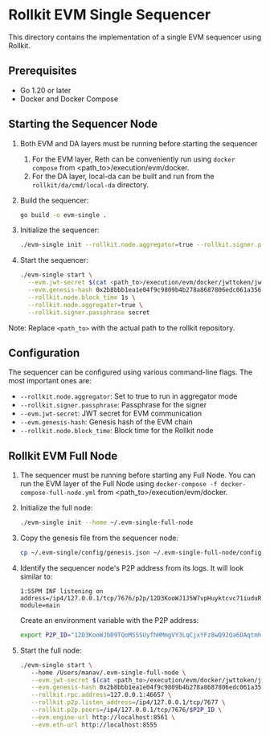 # Rollkit EVM Single Sequencer

This directory contains the implementation of a single EVM sequencer using Rollkit.

## Prerequisites

- Go 1.20 or later
- Docker and Docker Compose

## Starting the Sequencer Node

1. Both EVM and DA layers must be running before starting the sequencer
   1. For the EVM layer, Reth can be conveniently run using `docker compose` from <path_to>/execution/evm/docker.
   2. For the DA layer, local-da can be built and run from the `rollkit/da/cmd/local-da` directory.

2. Build the sequencer:

    ```bash
    go build -o evm-single .
    ```
  
3. Initialize the sequencer:

    ```bash
    ./evm-single init --rollkit.node.aggregator=true --rollkit.signer.passphrase secret
    ```

4. Start the sequencer:

    ```bash
    ./evm-single start \
      --evm.jwt-secret $(cat <path_to>/execution/evm/docker/jwttoken/jwt.hex) \
      --evm.genesis-hash 0x2b8bbb1ea1e04f9c9809b4b278a8687806edc061a356c7dbc491930d8e922503 \
      --rollkit.node.block_time 1s \
      --rollkit.node.aggregator=true \
      --rollkit.signer.passphrase secret
    ```

Note: Replace `<path_to>` with the actual path to the rollkit repository.

## Configuration

The sequencer can be configured using various command-line flags. The most important ones are:

- `--rollkit.node.aggregator`: Set to true to run in aggregator mode
- `--rollkit.signer.passphrase`: Passphrase for the signer
- `--evm.jwt-secret`: JWT secret for EVM communication
- `--evm.genesis-hash`: Genesis hash of the EVM chain
- `--rollkit.node.block_time`: Block time for the Rollkit node

## Rollkit EVM Full Node

1. The sequencer must be running before starting any Full Node. You can run the EVM layer of the Full Node using `docker-compose -f docker-compose-full-node.yml` from <path_to>/execution/evm/docker.

2. Initialize the full node:
    ```bash
    ./evm-single init --home ~/.evm-single-full-node
    ```
3. Copy the genesis file from the sequencer node:
    ```bash
    cp ~/.evm-single/config/genesis.json ~/.evm-single-full-node/config/genesis.json 
    ```
4. Identify the sequencer node's P2P address from its logs. It will look similar to:
    ```
    1:55PM INF listening on address=/ip4/127.0.0.1/tcp/7676/p2p/12D3KooWJ1J5W7vpHuyktcvc71iuduRgb9pguY9wKMNVVPwweWPk module=main
    ```

    Create an environment variable with the P2P address:
    ```bash
    export P2P_ID="12D3KooWJbD9TQoMSSSUyfhHMmgVY3LqCjxYFz8wQ92Qa6DAqtmh"
    ```

5. Start the full node:

    ```bash
    ./evm-single start \ 
       --home /Users/manav/.evm-single-full-node \
       --evm.jwt-secret $(cat <path_to>/execution/evm/docker/jwttoken/jwt.hex) \
       --evm.genesis-hash 0x2b8bbb1ea1e04f9c9809b4b278a8687806edc061a356c7dbc491930d8e922503 \
       --rollkit.rpc.address=127.0.0.1:46657 \
       --rollkit.p2p.listen_address=/ip4/127.0.0.1/tcp/7677 \
       --rollkit.p2p.peers=/ip4/127.0.0.1/tcp/7676/$P2P_ID \
       --evm.engine-url http://localhost:8561 \
       --evm.eth-url http://localhost:8555
    ```
